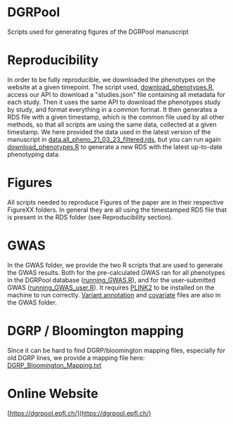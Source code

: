 # DGRPool
Scripts used for generating figures of the DGRPool manuscript

# Reproducibility
In order to be fully reproducible, we downloaded the phenotypes on the website at a given timepoint. The script used, [download_phenotypes.R](download_phenotypes.R), access our API to download a "studies.json" file containing all metadata for each study. Then it uses the same API to download the phenotypes study by study, and format everything in a common format.
It then generates a RDS file with a given timestamp, which is the common file used by all other methods, so that all scripts are using the same data, collected at a given timestamp. We here provided the data used in the latest version of the manuscript in [data.all_pheno_21_03_23_filtered.rds](RDS/data.all_pheno_21_03_23_filtered.rds), but you can run again [download_phenotypes.R](download_phenotypes.R) to generate a new RDS with the latest up-to-date phenotyping data.

# Figures
All scripts needed to reproduce Figures of the paper are in their respective FigureXX folders. In general they are all using the timestamped RDS file that is present in the RDS folder (see Reproducibility section).

# GWAS
In the GWAS folder, we provide the two R scripts that are used to generate the GWAS results. Both for the pre-calculated GWAS ran for all phenotypes in the DGRPool database ([running_GWAS.R](GWAS/running_GWAS.R)), and for the user-submitted GWAS ([running_GWAS_user.R](GWAS/running_GWAS_user.R)). It requires [PLINK2](https://www.cog-genomics.org/plink/2.0/) to be installed on the machine to run correctly.
[Variant annotation](GWAS/dgrp.fb557.annot.txt.gz) and [covariate](GWAS/dgrp.cov.tsv) files are also in the GWAS folder.

# DGRP / Bloomington mapping
Since it can be hard to find DGRP/bloomington mapping files, especially for old DGRP lines, we provide a mapping file here: [DGRP_Bloomington_Mapping.txt](DGRP_Bloomington_Mapping.txt)

# Online Website
[https://dgrpool.epfl.ch/](https://dgrpool.epfl.ch/)
